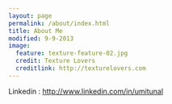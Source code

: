 ```yaml
---
layout: page
permalink: /about/index.html
title: About Me
modified: 9-9-2013
image:
  feature: texture-feature-02.jpg
  credit: Texture Lovers
  creditlink: http://texturelovers.com
---
```


Linkedin : http://www.linkedin.com/in/umitunal
